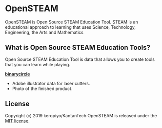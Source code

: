 # OpenSTEAM
OpenSTEAM is Open Source STEAM Education Tool.
STEAM is an educational approach to learning that uses Science, Technology, Engineering, the Arts and Mathematics
 
  
## What is Open Source STEAM Education Tools?
Open Source STEAM Education Tool is data that allows you to create tools that you can learn while playing.  



**[binarycircle](https://github.com/keropiyo/OpenSTEAM/tree/master/binarycircle)**
 * Adobe illustrator data for laser cutters.
 * Photo of the finished product.

## License
Copyright (c) 2019 keropiyo/KantanTech
OpenSTEAM is released under the [MIT license](https://opensource.org/licenses/mit-license.php).


